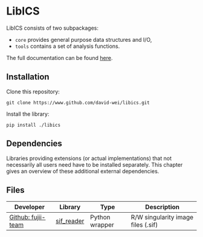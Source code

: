 # LibICS

LibICS consists of two subpackages:
* `core` provides general purpose data structures and I/O,
* `tools` contains a set of analysis functions.

The full documentation can be found [here](https://david-wei.github.io/libics).

## Installation

Clone this repository:

```
git clone https://www.github.com/david-wei/libics.git
```

Install the library:

```
pip install ./libics
```

## Dependencies

Libraries providing extensions (or actual implementations) that not
necessarily all users need have to be installed separately. This chapter
gives an overview of these additional external dependencies.

## Files

| Developer | Library | Type | Description |
| --------- | ------- | ---- | ----------- |
| [Github: fujii-team](https://github.com/fujii-team) | [sif_reader](https://github.com/fujii-team/sif_reader) | Python wrapper | R/W singularity image files (.sif) |
